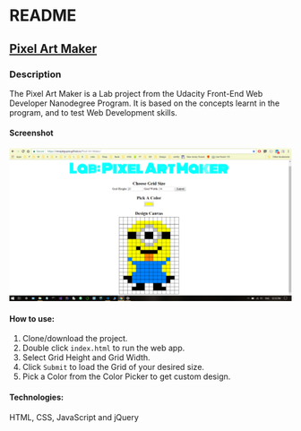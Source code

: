 # README #

## [Pixel Art Maker](https://imrajatgupta.github.io/Pixel-Art-Maker/) ##

### Description ###
The Pixel Art Maker is a Lab project from the Udacity Front-End Web Developer Nanodegree Program. It is based on the concepts learnt in the program, and to test Web Development skills.

#### Screenshot ####
![picture](https://github.com/imrajatgupta/Pixel-Art-Maker/blob/master/Pixel-Art-Maker.png)

#### How to use: ####
1) Clone/download the project.
2) Double click `index.html` to run the web app.
3) Select Grid Height and Grid Width.
4) Click `Submit` to load the Grid of your desired size.
5) Pick a Color from the Color Picker to get custom design.

#### Technologies: ####
HTML, CSS, JavaScript and jQuery


